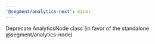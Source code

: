 ```yaml
---
'@segment/analytics-next': minor
---
```


Deprecate AnalyticsNode class (in favor of the standalone @segment/analytics-node)
